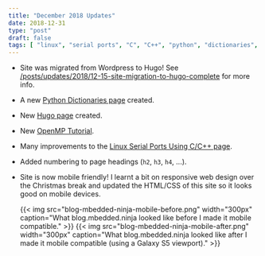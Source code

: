 ```yaml
---
title: "December 2018 Updates"
date: 2018-12-31
type: "post"
draft: false
tags: [ "linux", "serial ports", "C", "C++", "python", "dictionaries", "Hugo", "static site generation", "OpenMP" ]
---
```


* Site was migrated from Wordpress to Hugo! See [/posts/updates/2018/12-15-site-migration-to-hugo-complete](/posts/updates/2018/12-15-site-migration-to-hugo-complete) for more info.

* A new [Python Dictionaries page](/pages/programming/languages/python/python-dictionaries.md) created.
* New [Hugo page](/pages/programming/website-design/static-website-generators/hugo) created.
* New [OpenMP Tutorial](content/pages/programming/languages/c-plus-plus/openmp-tutorial.md).
* Many improvements to the [Linux Serial Ports Using C/C++ page](/programming/operating-systems/linux/linux-serial-ports-using-c-cpp.md).
* Added numbering to page headings (`h2`, `h3`, `h4`, ...).
* Site is now mobile friendly! I learnt a bit on responsive web design over the Christmas break and updated the HTML/CSS of this site so it looks good on mobile devices.

    <div style="display: flex;">
    {{< img src="blog-mbedded-ninja-mobile-before.png" width="300px" caption="What blog.mbedded.ninja looked like before I made it mobile compatible."  >}}
    {{< img src="blog-mbedded-ninja-mobile-after.png" width="300px" caption="What blog.mbedded.ninja looked like after I made it mobile compatible (using a Galaxy S5 viewport)."  >}}
    </div>